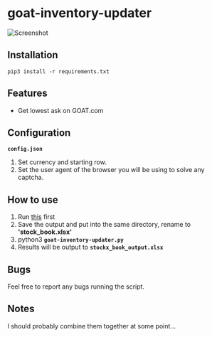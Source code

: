# goat-inventory-updater

![Screenshot](https://i.imgur.com/FsZhTF3.png)

## Installation
```
pip3 install -r requirements.txt
```
## Features
* Get lowest ask on GOAT.com

## Configuration
**`config.json`**
1. Set currency and starting row.
2. Set the user agent of the browser you will be using to solve any captcha.

## How to use
1. Run [this](https://github.com/slothhy/stockx-inventory-updater) first
2. Save the output and put into the same directory, rename to **'stock_book.xlsx'**
3. python3 **`goat-inventory-updater.py`**
4. Results will be output to **`stockx_book_output.xlsx`**

## Bugs
Feel free to report any bugs running the script.

## Notes
I should probably combine them together at some point...